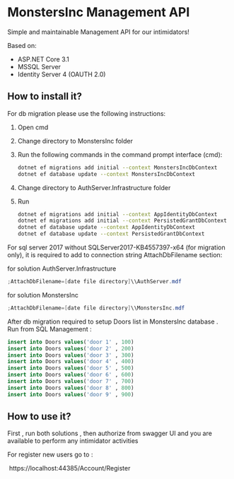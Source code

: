 # MonstersInc Management API

Simple and maintainable Management API for our intimidators!

Based on:

- ASP.NET Core 3.1
- MSSQL Server
- Identity Server 4 (OAUTH 2.0)

## How to install it?

For db migration please use the following instructions:

1. Open cmd

2. Change directory to MonstersInc folder

3. Run the following commands in the command prompt interface (cmd):

   ```bash
   dotnet ef migrations add initial --context MonstersIncDbContext
   dotnet ef database update --context MonstersIncDbContext
   ```

4. Change directory to AuthServer.Infrastructure folder

5. Run

   ```bash
   dotnet ef migrations add initial --context AppIdentityDbContext
   dotnet ef migrations add initial --context PersistedGrantDbContext
   dotnet ef database update --context AppIdentityDbContext
   dotnet ef database update --context PersistedGrantDbContext
   ```

For sql server 2017 without  SQLServer2017-KB4557397-x64 (for migration only), it is required to add  to connection string  AttachDbFilename section:

for solution AuthServer.Infrastructure

``` c#
;AttachDbFilename=[date file directory]\\AuthServer.mdf
```

for solution MonstersInc 

``` c#
;AttachDbFilename=[date file directory]\\MonstersInc.mdf
```

After db migration required to setup Doors list in MonstersInc database . Run from SQL Management :

```sql
insert into Doors values('door 1' , 100)
insert into Doors values('door 2' , 200)
insert into Doors values('door 3' , 300)
insert into Doors values('door 4' , 400)
insert into Doors values('door 5' , 500)
insert into Doors values('door 6' , 600)
insert into Doors values('door 7' , 700)
insert into Doors values('door 8' , 800)
insert into Doors values('door 9' , 900)
```



## How to use it?

First , run both solutions  , then authorize from swagger UI and you are available to perform any intimidator activities

For register new users go to :

​	https://localhost:44385/Account/Register 

